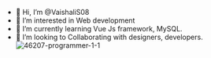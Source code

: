 - 👋 Hi, I’m @VaishaliS08
- 👀 I’m interested in Web development
- 🌱 I’m currently learning Vue Js framework, MySQL.
- 💞️ I’m looking to Collaborating with designers, developers.
![46207-programmer-1-1](https://user-images.githubusercontent.com/108576416/177005874-0f181988-44a3-4d4d-b7b9-b345bdd285a1.gif)





 
 


